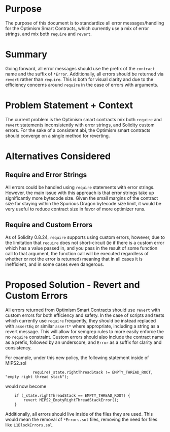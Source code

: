 # Purpose

The purpose of this document is to standardize all error messages/handling for the Optimism Smart Contracts, which currently use a mix of error strings, and mix both `require` and `revert`.

# Summary

Going forward, all error messages should use the prefix of the `contract_` name and the suffix of `*Error`. Additionally, all errors should be returned via `revert` rather than `require`. This is both for visual clarity and due to the efficiency concerns around `require` in the case of errors with arguments.

# Problem Statement + Context

The current problem is the Optimism smart contracts mix both `require` and `revert` statements inconsistently with error strings, and Solidity custom errors. For the sake of a consistent abi, the Optimism smart contracts should converge on a single method for reverting.

# Alternatives Considered

## Require and Error Strings

All errors could be handled using `require` statements with error strings. However, the main issue with this approach is that error strings take up significantly more bytecode size. Given the small margins of the contract size for staying within the Spurious Dragon bytecode size limit, it would be very useful to reduce contract size in favor of more optimizer runs.

## Require and Custom Errors

As of Solidity 0.8.24, `require` supports using custom errors, however, due to the limitation that `require` does not short-circuit (ie if there is a custom error which has a value passed in, and you pass in the result of some function call to that argument, the function call will be executed regardless of whether or not the error is returned) meaning that in all cases it is inefficient, and in some cases even dangerous.

# Proposed Solution - Revert and Custom Errors

All errors returned from Optimism Smart Contracts should use `revert` with custom errors for both efficiency and safety. In the case of scripts and tests which currently use `require` frequently, they should be instead replaced with `assertEq` or similar `assert*` where appropriate, including a string as a revert message. This will allow for semgrep rules to more easily enforce the no `require` constraint. Custom errors should also include the contract name as a prefix, followed by an underscore, and `Error` as a suffix for clarity and consistency.

For example, under this new policy, the following statement inside of MIPS2.sol

```solidity
            require(_state.rightThreadStack != EMPTY_THREAD_ROOT, "empty right thread stack");
```

would now become

```solidity
    if (_state.rightThreadStack == EMPTY_THREAD_ROOT) {
        revert MIPS2_EmptyRightThreadStackError();
    }
```

Additionally, all errors should live inside of the files they are used. This would mean the removal of `*Errors.sol` files, removing the need for files like `L1BlockErrors.sol`.

